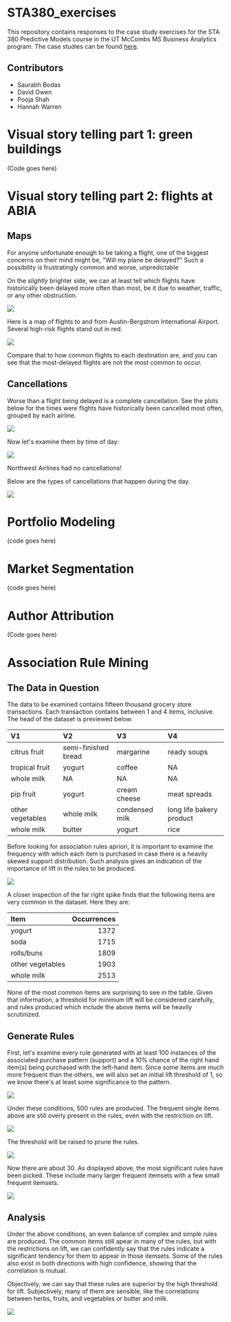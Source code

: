# STA380_exercises
This repository contains responses to the case study exercises for the STA 380 Predictive Models course in the UT McCombs MS Business Analytics program. The case studies can be found [here](https://github.com/jgscott/STA380/blob/master/exercises/README.md).

## Contributors
- Saurabh Bodas
- David Owen
- Pooja Shah
- Hannah Warren

# Visual story telling part 1: green buildings

(Code goes here)

# Visual story telling part 2: flights at ABIA

## Maps

For anyone unfortunate enough to be taking a flight, one of the biggest
concerns on their mind might be, "Will my plane be delayed?" Such a
possibility is frustratingly common and worse, unpredictable

On the *slightly* brighter side, we can at least tell which flights have
historically been delayed more often than most, be it due to weather,
traffic, or any other obstruction.

![](Airport_files/figure-gfm/unnamed-chunk-8-1.png)<!-- -->

Here is a map of flights to and from Austin-Bergstrom International
Airport. Several high-risk flights stand out in red.

![](Airport_files/figure-gfm/unnamed-chunk-9-1.png)<!-- -->

Compare that to how common flights to each destination are, and you can
see that the most-delayed flights are not the most common to occur.

## Cancellations

Worse than a flight being delayed is a complete cancellation. See the
plots below for the times were flights have historically been cancelled
most often, grouped by each airline.

![](Airport_files/figure-gfm/unnamed-chunk-10-1.png)<!-- -->

Now let's examine them by time of day:

![](Airport_files/figure-gfm/unnamed-chunk-11-1.png)<!-- -->

Northwest Airlines had no cancellations\!

Below are the types of cancellations that happen during the day.

![](Airport_files/figure-gfm/unnamed-chunk-13-1.png)<!-- -->


# Portfolio Modeling

(code goes here)

# Market Segmentation

(code goes here)

# Author Attribution

(Code goes here)

# Association Rule Mining

## The Data in Question

The data to be examined contains fifteen thousand grocery store
transactions. Each transaction contains between 1 and 4 items,
inclusive. The head of the dataset is previewed
below.

| V1               | V2                  | V3             | V4                       |
| :--------------- | :------------------ | :------------- | :----------------------- |
| citrus fruit     | semi-finished bread | margarine      | ready soups              |
| tropical fruit   | yogurt              | coffee         | NA                       |
| whole milk       | NA                  | NA             | NA                       |
| pip fruit        | yogurt              | cream cheese   | meat spreads             |
| other vegetables | whole milk          | condensed milk | long life bakery product |
| whole milk       | butter              | yogurt         | rice                     |

Before looking for association rules apriori, it is important to examine
the frequency with which each item is purchased in case there is a
heavily skewed support distribution. Such analysis gives an indication
of the importance of lift in the rules to be produced.

![](association_analysis_files/figure-gfm/unnamed-chunk-2-1.png)<!-- -->

A closer inspection of the far right spike finds that the following
items are very common in the dataset. Here they are:

| Item             | Occurrences |
| :--------------- | ----------: |
| yogurt           |        1372 |
| soda             |        1715 |
| rolls/buns       |        1809 |
| other vegetables |        1903 |
| whole milk       |        2513 |

None of the most common items are surprising to see in the table. Given
that information, a threshold for minimum lift will be considered
carefully, and rules produced which include the above items will be
heavily scrutinized.

## Generate Rules

First, let's examine every rule generated with at least 100 instances of
the associated purchase pattern (support) and a 10% chance of the right
hand item(s) being purchased with the left-hand item. Since some items
are much more frequent than the others, we will also set an initial lift
threshold of 1, so we know there's at least some significance to the
pattern.

![](sub_rules.png)

Under these conditions, 500 rules are produced. The frequent single
items above are still overly present in the rules, even with the
restriction on lift.

![](association_analysis_files/figure-gfm/unnamed-chunk-6-1.png)<!-- -->

The threshold will be raised to prune the rules.

![](association_analysis_files/figure-gfm/unnamed-chunk-7-1.png)<!-- -->

Now there are about 30. As displayed above, the most significant rules
have been picked. These include many larger frequent itemsets with a few
small frequent itemsets.

![](better_rules.png)

## Analysis

Under the above conditions, an even balance of complex and simple rules
are produced. The common items still apear in many of the rules, but
with the restrictions on lift, we can confidently say that the rules
indicate a significant tendency for them to appear in those itemsets.
Some of the rules also exist in both directions with high confidence,
showing that the correlation is mutual.

Objectively, we can say that these rules are superior by the high
threshold for lift. Subjectively, many of them are sensible, like the
correlations between herbs, fruits, and vegetables or butter and milk.

![](rules.png)
